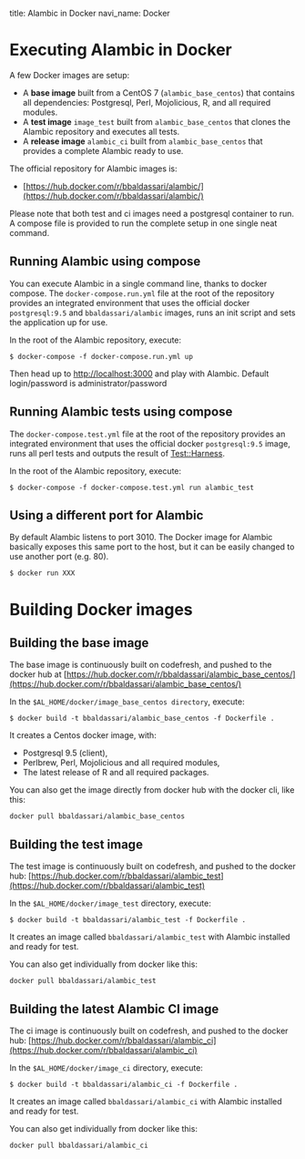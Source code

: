 title: Alambic in Docker
navi_name: Docker


# Executing Alambic in Docker

A few Docker images are setup:

* A **base image** built from a CentOS 7 (`alambic_base_centos`) that contains all dependencies: Postgresql, Perl, Mojolicious, R, and all required modules.
* A **test image** `image_test` built from `alambic_base_centos` that clones the Alambic repository and executes all tests.
* A **release image** `alambic_ci` built from `alambic_base_centos` that provides a complete Alambic ready to use.

The official repository for Alambic images is:

* [https://hub.docker.com/r/bbaldassari/alambic/](https://hub.docker.com/r/bbaldassari/alambic/)

Please note that both test and ci images need a postgresql container to run. A compose file is provided to run the complete setup in one single neat command.

## Running Alambic using compose

You can execute Alambic in a single command line, thanks to docker compose. The `docker-compose.run.yml` file at the root of the repository provides an integrated environment that uses the official docker `postgresql:9.5` and `bbaldassari/alambic` images, runs an init script and sets the application up for use.

In the root of the Alambic repository, execute:

    $ docker-compose -f docker-compose.run.yml up

Then head up to [http://localhost:3000](http://localhost:3000) and play with Alambic. Default login/password is administrator/password

## Running Alambic tests using compose

The `docker-compose.test.yml` file at the root of the repository provides an integrated environment that uses the official docker `postgresql:9.5` image, runs all perl tests and outputs the result of [Test::Harness](http://search.cpan.org/~leont/Test-Harness/lib/Test/Harness.pm).

In the root of the Alambic repository, execute:

    $ docker-compose -f docker-compose.test.yml run alambic_test

## Using a different port for Alambic

By default Alambic listens to port 3010. The Docker image for Alambic basically exposes this same port to the host, but it can be easily changed to use another port (e.g. 80).

    $ docker run XXX


# Building Docker images


## Building the base image

The base image is continuously built on codefresh, and pushed to the docker hub at [https://hub.docker.com/r/bbaldassari/alambic_base_centos/](https://hub.docker.com/r/bbaldassari/alambic_base_centos/)

In the `$AL_HOME/docker/image_base_centos directory`, execute:

    $ docker build -t bbaldassari/alambic_base_centos -f Dockerfile .

It creates a Centos docker image, with:

* Postgresql 9.5 (client),
* Perlbrew, Perl, Mojolicious and all required modules,
* The latest release of R and all required packages.

You can also get the image directly from docker hub with the docker cli, like this:

    docker pull bbaldassari/alambic_base_centos

## Building the test image

The test image is continuously built on codefresh, and pushed to the docker hub: [https://hub.docker.com/r/bbaldassari/alambic_test](https://hub.docker.com/r/bbaldassari/alambic_test)

In the `$AL_HOME/docker/image_test` directory, execute:

    $ docker build -t bbaldassari/alambic_test -f Dockerfile .

It creates an image called `bbaldassari/alambic_test` with Alambic installed and ready for test.

You can also get individually from docker like this:

    docker pull bbaldassari/alambic_test

## Building the latest Alambic CI image

The ci image is continuously built on codefresh, and pushed to the docker hub: [https://hub.docker.com/r/bbaldassari/alambic_ci](https://hub.docker.com/r/bbaldassari/alambic_ci)

In the `$AL_HOME/docker/image_ci` directory, execute:

    $ docker build -t bbaldassari/alambic_ci -f Dockerfile .

It creates an image called `bbaldassari/alambic_ci` with Alambic installed and ready for test.

You can also get individually from docker like this:

    docker pull bbaldassari/alambic_ci
